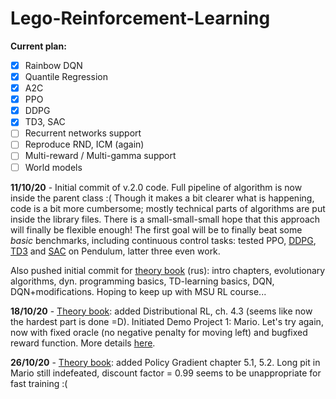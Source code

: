 # Lego-Reinforcement-Learning

**Current plan:**
- [x] Rainbow DQN
- [x] Quantile Regression
- [x] A2C
- [X] PPO
- [x] DDPG
- [x] TD3, SAC
- [ ] Recurrent networks support
- [ ] Reproduce RND, ICM (again)
- [ ] Multi-reward / Multi-gamma support
- [ ] World models

**11/10/20** - Initial commit of v.2.0 code. Full pipeline of algorithm is now inside the parent class :( Though it makes a bit clearer what is happening, code is a bit more cumbersome; mostly technical parts of algorithms are put inside the library files. There is a small-small-small hope that this approach will finally be flexible enough! The first goal will be to finally beat some *basic* benchmarks, including continuous control tasks: tested PPO, [DDPG](https://arxiv.org/abs/1509.02971), [TD3](https://arxiv.org/pdf/1802.09477) and [SAC](https://arxiv.org/abs/1801.01290) on Pendulum, latter three even work.

Also pushed initial commit for [theory book](https://github.com/FortsAndMills/RL-Theory-book) (rus): intro chapters, evolutionary algorithms, dyn. programming basics, TD-learning basics, DQN, DQN+modifications. Hoping to keep up with MSU RL course... 

**18/10/20** - [Theory book](https://github.com/FortsAndMills/RL-Theory-book): added Distributional RL, ch. 4.3 (seems like now the hardest part is done =D). Initiated Demo Project 1: Mario. Let's try again, now with fixed oracle (no negative penalty for moving left) and bugfixed reward function. More details [here](https://github.com/FortsAndMills/Lego-Reinforcement-Learning/tree/master/Demo%20Projects).

**26/10/20** - [Theory book](https://github.com/FortsAndMills/RL-Theory-book): added Policy Gradient chapter 5.1, 5.2. Long pit in Mario still indefeated, discount factor = 0.99 seems to be unappropriate for fast training :(
